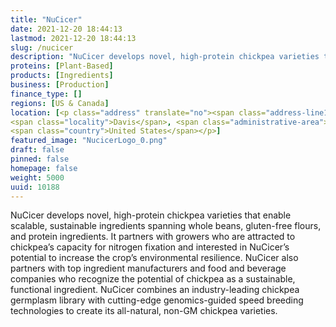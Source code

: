 ```yaml
---
title: "NuCicer"
date: 2021-12-20 18:44:13
lastmod: 2021-12-20 18:44:13
slug: /nucicer
description: "NuCicer develops novel, high-protein chickpea varieties that enable scalable, sustainable ingredients spanning whole beans, gluten-free flours, and protein ingredients. It partners with growers who are attracted to chickpea’s capacity for nitrogen fixation and interested in NuCicer’s potential to increase the crop’s environmental resilience. NuCicer also partners with top ingredient manufacturers and food and beverage companies who recognize the potential of chickpea as a sustainable, functional ingredient."
proteins: [Plant-Based]
products: [Ingredients]
business: [Production]
finance_type: []
regions: [US & Canada]
location: [<p class="address" translate="no"><span class="address-line1">3rd Street 615</span><br>
<span class="locality">Davis</span>, <span class="administrative-area">California</span> <span class="postal-code">95616</span><br>
<span class="country">United States</span></p>]
featured_image: "NucicerLogo_0.png"
draft: false
pinned: false
homepage: false
weight: 5000
uuid: 10188
---
```

<p>NuCicer develops novel, high-protein chickpea varieties that enable scalable, sustainable ingredients spanning whole beans, gluten-free flours, and protein ingredients. It partners with growers who are attracted to chickpea’s capacity for nitrogen fixation and interested in NuCicer’s potential to increase the crop’s environmental resilience. NuCicer also partners with top ingredient manufacturers and food and beverage companies who recognize the potential of chickpea as a sustainable, functional ingredient. NuCicer combines an industry-leading chickpea germplasm library with cutting-edge genomics-guided speed breeding technologies to create its all-natural, non-GM chickpea varieties.</p>
